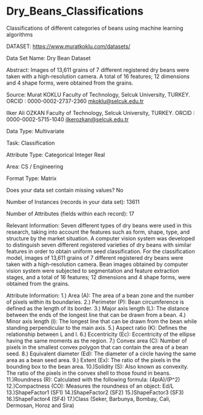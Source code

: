 # Dry_Beans_Classifications
Classifications of different categories of beans using machine learning algorithms

DATASET: https://www.muratkoklu.com/datasets/


Data Set Name: Dry Bean Dataset

Abstract: Images of 13,611 grains of 7 different registered dry beans were taken with a high-resolution camera. A total of 16 features; 12 dimensions and 4 shape forms, were obtained from the grains.

Source:
Murat KOKLU
Faculty of Technology,
Selcuk University,
TURKEY.
ORCID : 0000-0002-2737-2360
mkoklu@selcuk.edu.tr

Ilker Ali OZKAN
Faculty of Technology,
Selcuk University,
TURKEY.
ORCID : 0000-0002-5715-1040
ilkerozkan@selcuk.edu.tr

Data Type: Multivariate

Task: Classification

Attribute Type:
Categorical
Integer
Real

Area: CS / Engineering

Format Type: Matrix

Does your data set contain missing values?
No

Number of Instances (records in your data set): 
13611

Number of Attributes (fields within each record): 
17

Relevant Information:
Seven different types of dry beans were used in this research, taking into account the features such as form, shape, type, and structure by the market situation. A computer vision system was developed to distinguish seven different registered varieties of dry beans with similar features in order to obtain uniform seed classification. For the classification model, images of 13,611 grains of 7 different registered dry beans were taken with a high-resolution camera. Bean images obtained by computer vision system were subjected to segmentation and feature extraction stages, and a total of 16 features; 12 dimensions and 4 shape forms, were obtained from the grains.

Attribute Information:
1.) Area (A): The area of a bean zone and the number of pixels within its boundaries.
2.) Perimeter (P): Bean circumference is defined as the length of its border.
3.) Major axis length (L): The distance between the ends of the longest line that can be drawn from a bean.
4.) Minor axis length (l): The longest line that can be drawn from the bean while standing perpendicular to the main axis.
5.) Aspect ratio (K): Defines the relationship between L and l.
6.) Eccentricity (Ec): Eccentricity of the ellipse having the same moments as the region.
7.) Convex area (C): Number of pixels in the smallest convex polygon that can contain the area of a bean seed.
8.) Equivalent diameter (Ed): The diameter of a circle having the same area as a bean seed area.
9.) Extent (Ex): The ratio of the pixels in the bounding box to the bean area.
10.)Solidity (S): Also known as convexity. The ratio of the pixels in the convex shell to those found in beans.
11.)Roundness (R): Calculated with the following formula: (4piA)/(P^2)
12.)Compactness (CO): Measures the roundness of an object: Ed/L
13.)ShapeFactor1 (SF1)
14.)ShapeFactor2 (SF2)
15.)ShapeFactor3 (SF3)
16.)ShapeFactor4 (SF4)
17.)Class (Seker, Barbunya, Bombay, Cali, Dermosan, Horoz and Sira)


